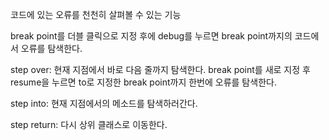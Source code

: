 코드에 있는 오류를 천천히 살펴볼 수 있는 기능

break point를 더블 클릭으로 지정 후에 debug를 누르면 break point까지의 코드에서 오류를 탐색한다.

step over: 현재 지점에서 바로 다음 줄까지 탐색한다. break point를 새로 지정 후 resume을 누르면 to로 지정한 break point까지 한번에 오류를 탐색한다.

step into: 현재 지점에서의 메소드를 탐색하러간다.

step return: 다시 상위 클래스로 이동한다.